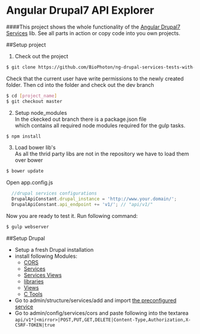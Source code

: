 # Angular Drupal7 API Explorer

####This project shows the whole functionality of the  [Angular Drupal7 Services](https://github.com/BioPhoton/ng-drupal-7-services) lib.    See all parts in action or copy code into you own projects.
     

##Setup project

1. Check out the project
  ```bash
  $ git clone https://github.com/BioPhoton/ng-drupal-services-tests-with-ng.git [project name]
  ```
  Check that the current user have write permissions to the newly created folder.
  Then cd into the folder and check out the dev branch
  ```bash
  $ cd [project_name]  
  $ git checkout master
  ```

2. Setup node_modules  
  In the ckecked out branch there is a package.json file   
  which contains all required node modules required for the gulp tasks.
  ```bash
  $ npm install
  ```
3. Load bower lib's  
  As all the thrid party libs are not in the repository we have to load them over bower  
  ```bash
  $ bower update   
  ```  
  Open app.config.js
  ```javascript
	//drupal services configurations
	DrupalApiConstant.drupal_instance = 'http://www.your.domain/'; 
	DrupalApiConstant.api_endpoint += 'v1/'; // "api/v1/"

  ```  
  
  Now you are ready to test it. Run following command:    
  ```bash
  $ gulp webserver  
  ```
  
  ##Setup Drupal
  - Setup a fresh Drupal installation
  - install following Modules:
    - [CORS](https://www.drupal.org/project/cors)
    - [Services](https://www.drupal.org/project/services)
    - [Services Views](https://www.drupal.org/project/services_views)
    - [libraries](https://www.drupal.org/project/libraries)
    - [Views](https://www.drupal.org/project/views)
    - [C Tools](https://www.drupal.org/project/ctools)
  - Go to  admin/structure/services/add and import [the preconfigured service](https://github.com/BioPhoton/ng-drupal-services-tests-with-ng/blob/dev/resources/drupal/services_export.txt)
  - Go to admin/config/services/cors  and paste following into the textarea `api/v1*|<mirror>|POST,PUT,GET,DELETE|Content-Type,Authorization,X-CSRF-TOKEN|true`



